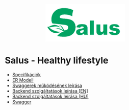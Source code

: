 <p align="center">
<img src="./docs/Full_Logo.png" alt="Full_Logo" width="250"/>
</p>

# Salus - Healthy lifestyle

- [Specifikációk](https://github.com/14A-C-Salus/Others/blob/main/docs/spec.md)
- [ER Modell](https://github.com/14A-C-Salus/Others/blob/main/docs/ER.md)
- [Swaggerek működésének leírása](https://github.com/14A-C-Salus/Others/blob/main/docs/swagger.md)
- [Backend szolgáltatások leírása \[EN\]](https://github.com/14A-C-Salus/Others/blob/main/docs/Backend_services_EN.md)
- [Backend szolgáltatások leírása \[HU\]](https://github.com/14A-C-Salus/Others/blob/main/docs/Backend_services_HU.md)
- [Swagger](http://salushl-001-site1.dtempurl.com/swagger/index.html)

